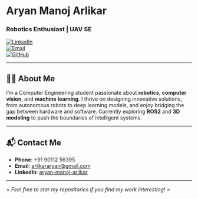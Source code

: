 # Aryan Manoj Arlikar  
### Robotics Enthusiast | UAV SE

[![LinkedIn](https://img.shields.io/badge/LinkedIn-Profile-0A66C2?style=flat&logo=linkedin)](https://www.linkedin.com/in/aryan-arlikar-5bb04621a/)  
[![Email](https://img.shields.io/badge/Email-arlikararyan@gmail.com-D14836?style=flat&logo=gmail)](mailto:arlikararyan@gmail.com)  
[![GitHub](https://img.shields.io/badge/GitHub-Aryan01b-181717?style=flat&logo=github)](https://github.com/Aryan01b)

---

## 👨‍💻 About Me  
I’m a Computer Engineering student passionate about **robotics**, **computer vision**, and **machine learning**. I thrive on designing innovative solutions, from autonomous robots to deep learning models, and enjoy bridging the gap between hardware and software. Currently exploring **ROS2** and **3D modeling** to push the boundaries of intelligent systems.

---

## 📬 Contact Me  
- **Phone**: +91 90112 56395  
- **Email**: [arlikararyan@gmail.com](mailto:arlikararyan@gmail.com)  
- **LinkedIn**: [aryan-manoj-arlikar](https://www.linkedin.com/in/aryan-arlikar-5bb04621a/)  

---

⭐️ *Feel free to star my repositories if you find my work interesting!* ⭐️
